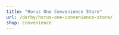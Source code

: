 ```yaml
---
title: "Horus One Convenience Store"
url: /derby/horus-one-convenience-store/
shop: convenience
---
```

